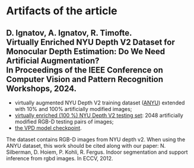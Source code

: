 <base target="_blank">
<H1>Artifacts of the article</H1>
<H2>D. Ignatov, A. Ignatov, R. Timofte. <br/> <B>Virtually Enriched NYU Depth V2 Dataset for Monocular Depth Estimation: Do We Need Artificial Augmentation?</B> <br/> In Proceedings of the IEEE Conference on Computer Vision and Pattern Recognition Workshops, 2024.</H2>

- virtually augmented NYU Depth V2 training dataset (<a href="https://drive.google.com/file/d/1nrsiowQW1L9IEYLWoiGfJAhD56nSA3Sx/view?usp=sharing" target="_blank">ANYU</a>) extended with 10% and 100% artificially modified images;
- <a href="https://drive.google.com/file/d/1Uwhv50z1ke13O0X34WFsRTKaph8rqKqs/view?usp=sharing" target="_blank">virtually enriched (100 %) NYU Depth V2 testing set</a>: 2048 artificially modified RGB-D testing pairs of images; 
- <a href="https://drive.google.com/file/d/1xl3_CwEmPWtbswuS5ZW8K-ad8Xi7GRMr/view?usp=sharing" target="_blank">the VPD model checkpoint</a>.

The dataset contains RGB-D images from NYU depth v2. When using the ANYU dataset, this work should be cited along with our paper:
N. Silberman, D. Hoiem, P. Kohli, R. Fergus. Indoor segmentation and support inference from rgbd images. In ECCV, 2012.
